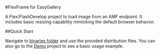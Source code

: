 #FlexFrame for EasyGallery

A Flex/FlashDevelop project to load image from an AMF endpoint. It includes basic resizing capability mimicking the default browser behavior.

##Quick Start

Navigate to [binaries folder](/bin) and use the provided distribution files. You can also go to the [Demo](https://github.com/EasyGallery/Demo) project to see a basic usage example.
